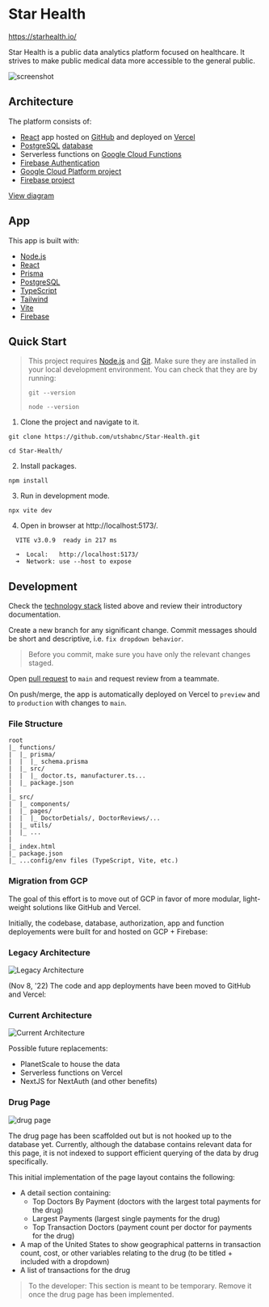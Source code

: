 # Star Health

https://starhealth.io/

Star Health is a public data analytics platform focused on healthcare. It strives to make public medical data more accessible to the general public.

![screenshot](public/images/ScreenGrabHomepage.png)



## Architecture

The platform consists of:
- [React](https://reactjs.org/) app hosted on [GitHub](https://github.com/utshabnc/Star-Health) and deployed on [Vercel](https://vercel.com/)
- [PostgreSQL](https://www.postgresql.org/) [database](https://console.cloud.google.com/sql/instances/starhealth/overview?project=starhealth-io)
- Serverless functions on [Google Cloud Functions](https://cloud.google.com/functions)
- [Firebase Authentication](https://firebase.google.com/docs/auth)
- [Google Cloud Platform project](https://console.cloud.google.com/welcome?project=starhealth-io)
- [Firebase project](https://console.firebase.google.com/project/starhealth-io/overview)

[View diagram](#current-architecture)

## App

This app is built with:
- [Node.js](https://nodejs.org/en/)
- [React](https://reactjs.org/)
- [Prisma](https://www.prisma.io/)
- [PostgreSQL](https://www.postgresql.org/)
- [TypeScript](https://www.typescriptlang.org/)
- [Tailwind](https://tailwindcss.com/)
- [Vite](https://vitejs.dev/)
- [Firebase](https://firebase.google.com/docs/reference/node)



## Quick Start

>This project requires [Node.js](https://nodejs.org/en/) and [Git](https://git-scm.com/). Make sure they are installed in your local development environment. You can check that they are by running:
>```
>git --version
>
>node --version
>```

1. Clone the project and navigate to it.
```
git clone https://github.com/utshabnc/Star-Health.git

cd Star-Health/
```

2. Install packages.
```
npm install
```

3. Run in development mode.
```
npx vite dev
```

4. Open in browser at http://localhost:5173/.
```
  VITE v3.0.9  ready in 217 ms

  ➜  Local:   http://localhost:5173/
  ➜  Network: use --host to expose
```


## Development

Check the [technology stack](#current-architecture) listed above and review their introductory documentation.

Create a new branch for any significant change. Commit messages should be short and descriptive, i.e. `fix dropdown behavior`.

> Before you commit, make sure you have only the relevant changes staged.

Open [pull request](https://github.com/utshabnc/Star-Health/pulls) to `main` and request review from a teammate.

On push/merge, the app is automatically deployed on Vercel to `preview` and to `production` with changes to `main`.

### File Structure
```
root
|_ functions/
|  |_ prisma/
|  |  |_ schema.prisma
|  |_ src/
|  |  |_ doctor.ts, manufacturer.ts...
|  |_ package.json
|
|_ src/
|  |_ components/
|  |_ pages/
|  |  |_ DoctorDetials/, DoctorReviews/...
|  |_ utils/
|  |_ ...
|
|_ index.html
|_ package.json
|_ ...config/env files (TypeScript, Vite, etc.)
```


### Migration from GCP

The goal of this effort is to move out of GCP in favor of more modular, light-weight solutions like GitHub and Vercel.

Initially, the codebase, database, authorization, app and function deployements were built for and hosted on GCP + Firebase:

### Legacy Architecture
![Legacy Architecture](public/images/InfraDiagramLegacy.png)

(Nov 8, '22) The code and app deployments have been moved to GitHub and Vercel:

### Current Architecture

![Current Architecture](public/images/InfraDiagramCurrent.png)

Possible future replacements:
- PlanetScale to house the data
- Serverless functions on Vercel
- NextJS for NextAuth (and other benefits)


### Drug Page

![drug page](public/images/ScreenGrabDrugPage.png)

The drug page has been scaffolded out but is not hooked up to the database yet. Currently, although the database contains relevant data for this page, it is not indexed to support efficient querying of the data by drug specifically. 

This initial implementation of the page layout contains the following:
- A detail section containing:
  - Top Doctors By Payment (doctors with the largest total payments for the drug)
  - Largest Payments (largest single payments for the drug)
  - Top Transaction Doctors (payment count per doctor for payments for the drug)
- A map of the United States to show geographical patterns in transaction count, cost, or other variables relating to the drug (to be titled + included with a dropdown)
- A list of transactions for the drug

> To the developer: This section is meant to be temporary. Remove it once the drug page has been implemented.